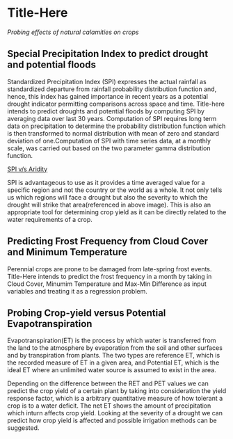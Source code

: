 # Title-Here
*Probing effects of natural calamities on crops*


## Special Precipitation Index to predict drought and potential floods
Standardized Precipitation Index (SPI) expresses the actual rainfall as standardized departure from rainfall probability distribution function and, hence, this index has gained importance in recent years as a potential drought indicator permitting comparisons across space and time. Title-here intends to predict droughts and potential floods by computing SPI by averaging data over last 30 years. Computation of SPI requires long term data on precipitation to determine the probability distribution function which is then transformed to normal distribution with mean of zero and standard deviation of one.Computation of SPI with time series data, at a monthly scale, was carried out based on the two parameter gamma distribution function.

[SPI v/s Aridity](https://github.com/AbhilashRN/Title-Here/blob/master/spi%20index%20table.png)

SPI is advantageous to use as it provides a time averaged value for a specific region and not the country or the world as a whole. It not only tells us which regions will face a drought but also the severity to which the drought will strike that area(referenced in above image). This is also an appropriate tool for determining crop yield as it can be directly related to the water requirements of a crop.


## Predicting Frost Frequency from Cloud Cover and Minimum Temperature 
Perennial crops are prone to be damaged from late-spring frost events. Title-Here intends to predict the frost frequency in a month by taking in Cloud Cover, Minumim Temperature and Max-Min Difference as input variables and treating it as a regression problem.


## Probing Crop-yield versus Potential Evapotranspiration
Evapotranspiration(ET) is the process by which water is transferred from the land to the atmosphere by evaporation from the soil and other surfaces and by transpiration from plants. The two types are reference ET, which is the recorded measure of ET in a given area, and Potential ET, which is the ideal ET where an unlimited water source is assumed to exist in the area.

Depending on the difference between the RET and PET values we can predict the crop yield of a certain plant by taking into consideration the yield response factor, which is a arbitrary quantitative measure of how tolerant a crop is to a water deficit. The net ET shows the amount of precipitation which inturn affects crop yield. Looking at the severity of a drought we can predict how crop yield is affected and possible irrigation methods can be suggested.
